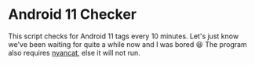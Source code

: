 # Android 11 Checker

This script checks for Android 11 tags every 10 minutes. Let's just know we've been waiting for quite a while now and I was bored 😆
The program also requires [nyancat](https://github.com/klange/nyancat), else it will not run.
